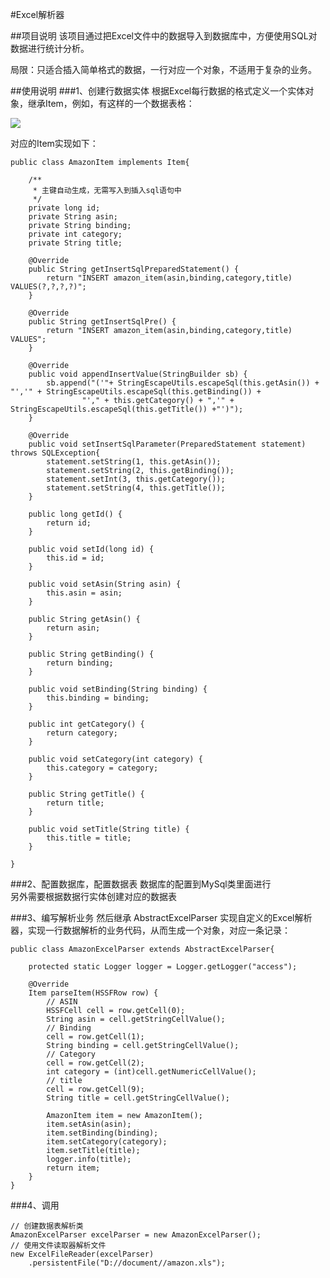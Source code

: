 #Excel解析器

##项目说明
该项目通过把Excel文件中的数据导入到数据库中，方便使用SQL对数据进行统计分析。
    
局限：只适合插入简单格式的数据，一行对应一个对象，不适用于复杂的业务。    

##使用说明
###1、创建行数据实体
根据Excel每行数据的格式定义一个实体对象，继承Item，例如，有这样的一个数据表格：    

![](
https://raw.githubusercontent.com/arthinking/arthinking.github.io/master/images/2015/01/20150115-excel01-parser.png)    

对应的Item实现如下：    
```
public class AmazonItem implements Item{

    /**
     * 主键自动生成，无需写入到插入sql语句中
     */
    private long id;
    private String asin;
    private String binding;
    private int category;
    private String title;
    
    @Override
    public String getInsertSqlPreparedStatement() {
        return "INSERT amazon_item(asin,binding,category,title) VALUES(?,?,?,?)";
    }
    
    @Override
    public String getInsertSqlPre() {
        return "INSERT amazon_item(asin,binding,category,title) VALUES";
    }

    @Override
    public void appendInsertValue(StringBuilder sb) {
        sb.append("('"+ StringEscapeUtils.escapeSql(this.getAsin()) + "','" + StringEscapeUtils.escapeSql(this.getBinding()) + 
                "'," + this.getCategory() + ",'" + StringEscapeUtils.escapeSql(this.getTitle()) +"')");
    }

    @Override
    public void setInsertSqlParameter(PreparedStatement statement) throws SQLException{
        statement.setString(1, this.getAsin());
        statement.setString(2, this.getBinding());
        statement.setInt(3, this.getCategory());
        statement.setString(4, this.getTitle());
    }
    
    public long getId() {
        return id;
    }

    public void setId(long id) {
        this.id = id;
    }

    public void setAsin(String asin) {
        this.asin = asin;
    }

    public String getAsin() {
        return asin;
    }

    public String getBinding() {
        return binding;
    }

    public void setBinding(String binding) {
        this.binding = binding;
    }

    public int getCategory() {
        return category;
    }

    public void setCategory(int category) {
        this.category = category;
    }

    public String getTitle() {
        return title;
    }

    public void setTitle(String title) {
        this.title = title;
    }
    
}
```

###2、配置数据库，配置数据表
数据库的配置到MySql类里面进行    
另外需要根据数据行实体创建对应的数据表

###3、编写解析业务
然后继承 AbstractExcelParser 实现自定义的Excel解析器，实现一行数据解析的业务代码，从而生成一个对象，对应一条记录：     
```
public class AmazonExcelParser extends AbstractExcelParser{

    protected static Logger logger = Logger.getLogger("access");
    
    @Override
    Item parseItem(HSSFRow row) {
        // ASIN
        HSSFCell cell = row.getCell(0);
        String asin = cell.getStringCellValue();
        // Binding
        cell = row.getCell(1);
        String binding = cell.getStringCellValue();
        // Category
        cell = row.getCell(2);
        int category = (int)cell.getNumericCellValue();
        // title
        cell = row.getCell(9);
        String title = cell.getStringCellValue();
        
        AmazonItem item = new AmazonItem();
        item.setAsin(asin);
        item.setBinding(binding);
        item.setCategory(category);
        item.setTitle(title);
        logger.info(title);
        return item;
    }
}
```

###4、调用
```
// 创建数据表解析类
AmazonExcelParser excelParser = new AmazonExcelParser();
// 使用文件读取器解析文件
new ExcelFileReader(excelParser)
    .persistentFile("D://document//amazon.xls");
```